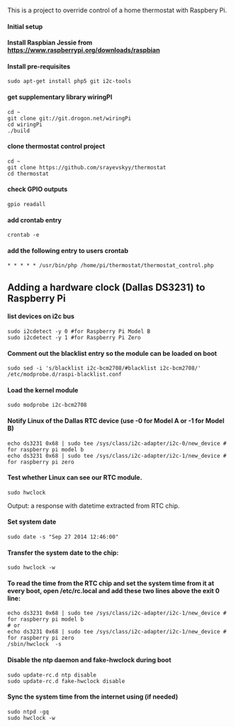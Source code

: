 This is a project to override control of a home thermostat with Raspbery Pi.

#### Initial setup

#### Install Raspbian Jessie from https://www.raspberrypi.org/downloads/raspbian

#### Install pre-requisites

```sudo apt-get install php5 git i2c-tools```

#### get supplementary library wiringPI

```
cd ~
git clone git://git.drogon.net/wiringPi
cd wiringPi
./build
```

#### clone thermostat control project

```
cd ~
git clone https://github.com/srayevskyy/thermostat
cd thermostat
```

#### check GPIO outputs
```gpio readall```

#### add crontab entry
```crontab -e```

#### add the following entry to users crontab
```* * * * * /usr/bin/php /home/pi/thermostat/thermostat_control.php```

## Adding a hardware clock (Dallas DS3231) to Raspberry Pi
#### list devices on i2c bus
```
sudo i2cdetect -y 0 #for Raspberry Pi Model B
sudo i2cdetect -y 1 #for Raspberry Pi Zero
```
#### Comment out the blacklist entry so the module can be loaded on boot 
```sudo sed -i 's/blacklist i2c-bcm2708/#blacklist i2c-bcm2708/' /etc/modprobe.d/raspi-blacklist.conf```
#### Load the kernel module
```sudo modprobe i2c-bcm2708```
#### Notify Linux of the Dallas RTC device (use -0 for Model A or -1 for Model B)
```
echo ds3231 0x68 | sudo tee /sys/class/i2c-adapter/i2c-0/new_device # for raspberry pi model b
echo ds3231 0x68 | sudo tee /sys/class/i2c-adapter/i2c-1/new_device # for raspberry pi zero
```
#### Test whether Linux can see our RTC module.
```sudo hwclock```

Output: a response with datetime extracted from RTC chip.
#### Set system date
```sudo date -s "Sep 27 2014 12:46:00"```
#### Transfer the system date to the chip:
```sudo hwclock -w```
#### To read the time from the RTC chip and set the system time from it at every boot, open /etc/rc.local and add these two lines above the exit 0 line:
```
echo ds3231 0x68 | sudo tee /sys/class/i2c-adapter/i2c-1/new_device # for raspberry pi model b
# or
echo ds3231 0x68 | sudo tee /sys/class/i2c-adapter/i2c-1/new_device # for raspberry pi zero
/sbin/hwclock  -s
```
#### Disable the ntp daemon and fake-hwclock during boot
```
sudo update-rc.d ntp disable
sudo update-rc.d fake-hwclock disable
```
#### Sync the system time from the internet using (if needed)
```
sudo ntpd -gq
sudo hwclock -w
```
